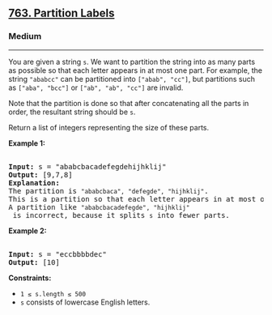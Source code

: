 ### <h2><a href="https://leetcode.com/problems/partition-labels/">763. Partition Labels</a></h2>  
<h3>Medium</h3>  
<hr>  
<div>  
<p>You are given a string <code>s</code>. We want to partition the string into as many parts as possible so that each letter appears in at most one part. For example, the string <code>"ababcc"</code> can be partitioned into <code>["abab", "cc"]</code>, but partitions such as <code>["aba", "bcc"]</code> or <code>["ab", "ab", "cc"]</code> are invalid.</p>  

<p>Note that the partition is done so that after concatenating all the parts in order, the resultant string should be <code>s</code>.</p>  

<p>Return a list of integers representing the size of these parts.</p>  

<p><strong>Example 1:</strong></p>  
<pre>  
<strong>Input:</strong> s = "ababcbacadefegdehijhklij"  
<strong>Output:</strong> [9,7,8]  
<strong>Explanation:</strong>  
The partition is <code>"ababcbaca", "defegde", "hijhklij"</code>.  
This is a partition so that each letter appears in at most one part.  
A partition like <code>"ababcbacadefegde", "hijhklij"</code> is incorrect, because it splits <code>s</code> into fewer parts.  
</pre>  

<p><strong>Example 2:</strong></p>  
<pre>  
<strong>Input:</strong> s = "eccbbbbdec"  
<strong>Output:</strong> [10]  
</pre>  

<p><strong>Constraints:</strong></p>  
<ul>  
<li><code>1 ≤ s.length ≤ 500</code></li>  
<li><code>s</code> consists of lowercase English letters.</li>  
</ul>  
</div>  
